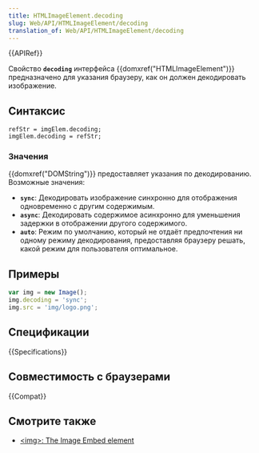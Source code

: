 ```yaml
---
title: HTMLImageElement.decoding
slug: Web/API/HTMLImageElement/decoding
translation_of: Web/API/HTMLImageElement/decoding
---
```


{{APIRef}}

Свойство **`decoding`** интерфейса {{domxref("HTMLImageElement")}} предназначено для указания браузеру, как он должен декодировать изображение.

## Синтаксис

```
refStr = imgElem.decoding;
imgElem.decoding = refStr;
```

### Значения

{{domxref("DOMString")}} предоставляет указания по декодированию. Возможные значения:

- **`sync`**: Декодировать изображение синхронно для отображения одновременно с другим содержимым.
- **`async`**: Декодировать содержимое асинхронно для уменьшения задержки в отображении другого содержимого.
- **`auto`**: Режим по умолчанию, который не отдаёт предпочтения ни одному режиму декодирования, предоставляя браузеру решать, какой режим для пользователя оптимальное.

## Примеры

```js
var img = new Image();
img.decoding = 'sync';
img.src = 'img/logo.png';
```

## Спецификации

{{Specifications}}

## Совместимость с браузерами

{{Compat}}

## Смотрите также

- [\<img>: The Image Embed element](/ru/docs/Web/HTML/Element/img)
